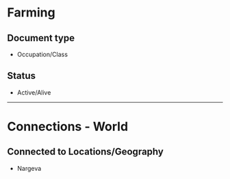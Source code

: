 # Farming

## Document type

 - Occupation/Class

## Status

 - Active/Alive

---

# Connections - World

## Connected to Locations/Geography

 - Nargeva
